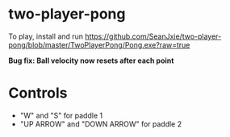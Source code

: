 # two-player-pong
To play, install and run https://github.com/SeanJxie/two-player-pong/blob/master/TwoPlayerPong/Pong.exe?raw=true

**Bug fix: Ball velocity now resets after each point**
# Controls
- "W" and "S" for paddle 1
- "UP ARROW" and "DOWN ARROW" for paddle 2
